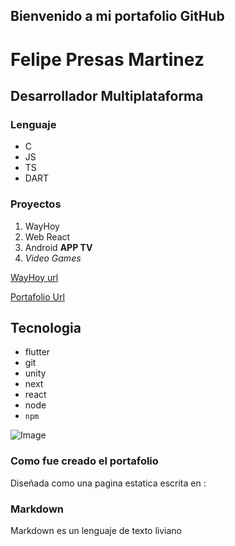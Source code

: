 ## Bienvenido a mi portafolio GitHub 

# Felipe Presas Martinez

## Desarrollador Multiplataforma

### Lenguaje

- C
- JS
- TS
- DART

### Proyectos
1. WayHoy
2. Web React
3. Android **APP TV**
4. _Video Games_

[WayHoy url](https://wayhoy.com/)

[Portafolio Url](https://felipepresas.github.io/)

## Tecnologia

- flutter
- git
- unity
- next
- react
- node
- `npm`

![Image](https://wayhoy.com/wp-content/uploads/2020/06/logo104-400x168.png)

### Como fue creado el portafolio

Diseñada como una pagina estatica escrita en :
### Markdown

Markdown es un lenguaje de texto liviano

